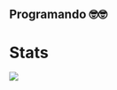 


## Programando 🤓🤓
# Stats

<picture>
  <source
    srcset="https://github-readme-stats.vercel.app/api?username=dantolin45&show_icons=true&theme=dark"
    media="(prefers-color-scheme: dark)"
  />
  <source
    srcset="https://github-readme-stats.vercel.app/api?username=dantolin45&show_icons=true"
    media="(prefers-color-scheme: light), (prefers-color-scheme: no-preference)"
  />
  <img src="https://github-readme-stats.vercel.app/api?username=dantolin45&show_icons=true" />
</picture>

